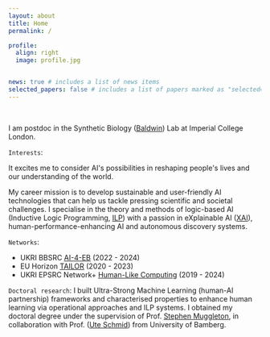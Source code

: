 ```yaml
---
layout: about
title: Home
permalink: /

profile:
  align: right
  image: profile.jpg


news: true # includes a list of news items
selected_papers: false # includes a list of papers marked as "selected={true}"
---
```

<br/>

I am postdoc in the Synthetic Biology (<ins>[Baldwin](https://www.imperial.ac.uk/people/g.baldwin)</ins>) Lab at Imperial College London.

`Interests`:

It excites me to consider AI's possibilities in reshaping people's lives and our understanding of the world. 

My career mission is to develop sustainable and user-friendly AI technologies that can help us tackle pressing scientific and societal challenges. I specialise in the theory and methods of logic-based AI (Inductive Logic Programming, <ins>[ILP](https://en.wikipedia.org/wiki/Inductive_logic_programming)</ins>) with a passion in eXplainable AI (<ins>[XAI](https://en.wikipedia.org/wiki/Explainable_artificial_intelligence)</ins>), human-performance-enhancing AI and autonomous discovery systems.

`Networks`:
- UKRI BBSRC <ins>[AI-4-EB](https://www.imperial.ac.uk/news/236657/new-uk-wide-ai-engineering-biology-consortium/)</ins> (2022 - 2024)
- EU Horizon <ins>[TAILOR](https://tailor-network.eu/)</ins> (2020 - 2023)
- UKRI EPSRC Network+ <ins>[Human-Like Computing](http://hlc.doc.ic.ac.uk/)</ins> (2019 - 2024)

`Doctoral research`: 
I built Ultra-Strong Machine Learning (human-AI partnership) frameworks and characterised properties to enhance human learning via operational approaches and ILP systems. I obtained my doctoral degree under the supervision of Prof. <ins>[Stephen Muggleton](https://scholar.google.com/citations?user=WxJXT2MAAAAJ&hl=en)</ins>, in collaboration with Prof. (<ins>[Ute Schmid](https://www.uni-bamberg.de/en/cogsys/schmid/)</ins>) from University of Bamberg. 
